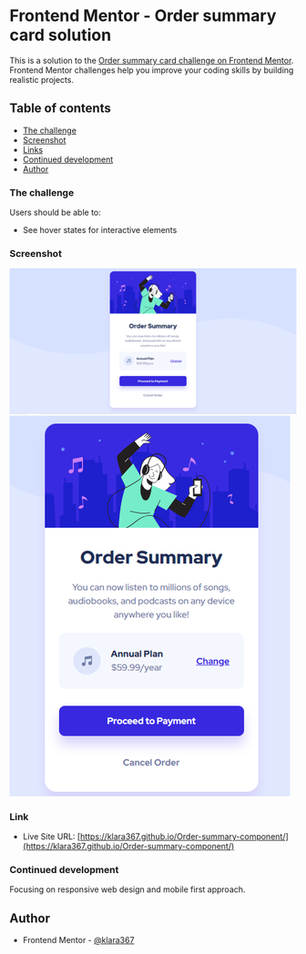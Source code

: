 # Frontend Mentor - Order summary card solution

This is a solution to the [Order summary card challenge on Frontend Mentor](https://www.frontendmentor.io/challenges/order-summary-component-QlPmajDUj). Frontend Mentor challenges help you improve your coding skills by building realistic projects. 

## Table of contents

  - [The challenge](#the-challenge)
  - [Screenshot](#screenshot)
  - [Links](#links)
  - [Continued development](#continued-development)
  - [Author](#author)


### The challenge

Users should be able to:

- See hover states for interactive elements


### Screenshot

![](./images/desktop-design.png)
![](./images/mobile-design.png)


### Link

- Live Site URL: [https://klara367.github.io/Order-summary-component/](https://klara367.github.io/Order-summary-component/)


### Continued development

Focusing on responsive web design and mobile first approach.


## Author

- Frontend Mentor - [@klara367](https://www.frontendmentor.io/profile/klara367)
